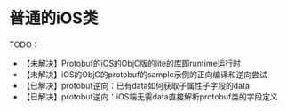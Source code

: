 # 普通的iOS类

TODO：

* 【未解决】Protobuf的iOS的ObjC版的lite的库即runtime运行时
* 【未解决】iOS的ObjC的protobuf的sample示例的正向编译和逆向尝试
* 【已解决】protobuf逆向：已有data如何获取子属性子字段的data
* 【已解决】protobuf逆向：iOS端无需data直接解析protobuf类的字段定义
